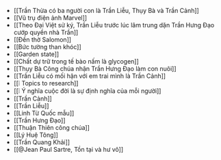 - [[Trần Thừa có ba người con là Trần Liễu, Thụy Bà và Trần Cảnh]]
- [[Vũ trụ điện ảnh Marvel]]
- [[Theo Đại Việt sử ký, Trần Liễu trước lúc lâm trung dặn Trần Hưng Đạo cướp quyền nhà Trần]]
- [[Đền thờ Salomon]]
- [[Bức tường than khóc]]
- [[Garden state]]
- [[Chất dự trữ trong tế bào nấm là glycogen]]
- [[Thụy Bà Công chúa nhận Trần Hưng Đạo làm con nuôi]]
- [[Trần Liễu có mối hận với em trai mình là Trần Cảnh]]
- [[❕ Topics to research]]
- [[❕ Ý nghĩa cuộc đời là sự định nghĩa của mỗi người]]
- [[Trần Cảnh]]
- [[Trần Liễu]]
- [[Linh Từ Quốc mẫu]]
- [[Trần Hưng Đạo]]
- [[Thuận Thiên công chúa]]
- [[Lý Huệ Tông]]
- [[Trần Quang Khải]]
- [[@Jean Paul Sartre, Tồn tại và hư vô]]
